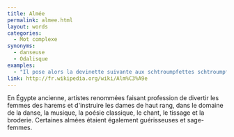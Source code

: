 ```yaml
---
title: Almée
permalink: almee.html
layout: words
categories:
  - Mot complexe
synonyms:
  - danseuse
  - Odalisque
examples:
  - "Il pose alors la devinette suivante aux schtroumpfettes schtroumpfeuses qui n'avaient cessé de schtroumpfer (traduction de l'auteur : aux almées lascives qui n'avaient cessé de se trémousser) (cf. Histoires)"
link: http://fr.wikipedia.org/wiki/Alm%C3%A9e
---
```


En Égypte ancienne, artistes renommées faisant profession de divertir les femmes des harems et d'instruire les dames de haut rang, dans le domaine de la danse, la musique, la poésie classique, le chant, le tissage et la broderie. Certaines almées étaient également guérisseuses et sage-femmes.


